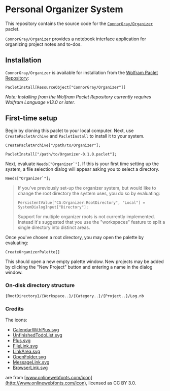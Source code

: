 # Personal Organizer System

This repository contains the source code for the
[`ConnorGray/Organizer`](https://resources.wolframcloud.com/PacletRepository/resources/ConnorGray/Organizer/)
paclet.

`ConnorGray/Organizer` provides a notebook interface application for organizing project
notes and to-dos.

## Installation

`ConnorGray/Organizer` is available for installation from the [Wolfram Paclet Repository][WPR]:

```wolfram
PacletInstall[ResourceObject["ConnorGray/Organizer"]]
```

*Note: Installing from the Wolfram Paclet Repository currently requires Wolfram Language
v13.0 or later.*

[WPR]: https://resources.wolframcloud.com/PacletRepository/

## First-time setup

Begin by cloning this paclet to your local computer. Next, use `CreatePacletArchive` and
`PacletInstall` to install it to your system.

```wolfram
CreatePacletArchive["/path/to/Organizer"];

PacletInstall["/path/to/Organizer-0.1.0.paclet"];
```

Next, evaluate `` Needs["Organizer`"] ``. If this is your first time setting up the system,
a file selection dialog will appear asking you to select a directory.

```wolfram
Needs["Organizer`"];
```

> If you've previously set-up the organizer system, but would like to change the root
> directory the system uses, you do so by evaluating:
>
> ```wolfram
> PersistentValue["CG:Organizer:RootDirectory", "Local"] = SystemDialogInput["Directory"];
> ```
>
> Support for multiple organizer roots is not currently implemented. Instead it's suggested
> that you use the "workspaces" feature to split a single directory into distinct areas.

Once you've chosen a root directory, you may open the palette by evaluating:

```wolfram
CreateOrganizerPalette[]
```

This should open a new empty palette window. New projects may be added by clicking the
"New Project" button and entering a name in the dialog window.

### On-disk directory structure

```
{RootDirectory}/{Workspace..}/{Category..}/{Project..}/Log.nb
```

### Credits

The icons:

* [CalendarWithPlus.svg](./Icons/CalendarWithPlus.svg)
* [UnfinishedTodoList.svg](./Icons/UnfinishedTodoList.svg)
* [Plus.svg](./Icons/Plus.svg)
* [FileLink.svg](./Icons/FileLink.svg)
* [LinkArea.svg](./Icons/LinkArea.svg)
* [OpenFolder.svg](./Icons/OpenFolder.svg)
* [MessageLink.svg](./Icons/MessageLink.svg)
* [BrowserLink.svg](./Icons/BrowserLink.svg)

are from [www.onlinewebfonts.com/icon](http://www.onlinewebfonts.com/icon), licensed as
CC BY 3.0.
